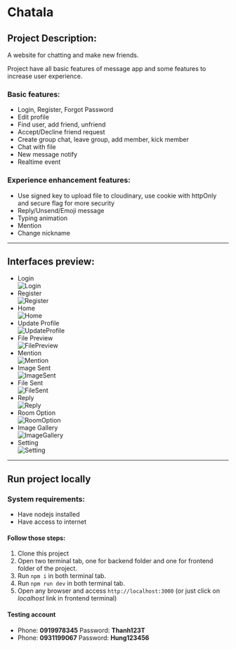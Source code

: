 # Chatala

## Project Description:

A website for chatting and make new friends.

Project have all basic features of message app and some features to increase user experience.

### Basic features:
* Login, Register, Forgot Password
* Edit profile
* Find user, add friend, unfriend
* Accept/Decline friend request
* Create group chat, leave group, add member, kick member
* Chat with file
* New message notify
* Realtime event

### Experience enhancement features:
* Use signed key to upload file to cloudinary, use cookie with httpOnly and secure flag for more security
* Reply/Unsend/Emoji message
* Typing animation
* Mention
* Change nickname

---

## Interfaces preview:
* Login  
![Login](./frontend/src/assets/imgs/login.png)
* Register  
![Register](./frontend/src/assets/imgs/register.png)
* Home  
![Home](./frontend/src/assets/imgs/home.png)
* Update Profile  
![UpdateProfile](./frontend/src/assets/imgs/updateProfile.png)
* File Preview  
![FilePreview](./frontend/src/assets/imgs/filePreview.png)
* Mention  
![Mention](./frontend/src/assets/imgs/mention.png)
* Image Sent  
![ImageSent](./frontend/src/assets/imgs/imageSend.png)
* File Sent  
![FileSent](./frontend/src/assets/imgs/fileSend.png)
* Reply  
![Reply](./frontend/src/assets/imgs/reply.png)
* Room Option  
![RoomOption](./frontend/src/assets/imgs/roomOption.png)
* Image Gallery  
![ImageGallery](./frontend/src/assets/imgs/imageGallery.png)
* Setting  
![Setting](./frontend/src/assets/imgs/generalSetting.png)

---

## Run project locally

### System requirements:
* Have nodejs installed
* Have access to internet

#### Follow those steps:
1. Clone this project
2. Open two terminal tab, one for backend folder and one for frontend folder of the project.
3. Run `npm i` in both terminal tab.
4. Run `npm run dev` in both terminal tab.
5. Open any browser and access `http://localhost:3000` (or just click on *localhost* link in frontend terminal)

#### Testing account
* Phone: **0919978345** Password: **Thanh123T**
* Phone: **0931199067** Password: **Hung123456**
